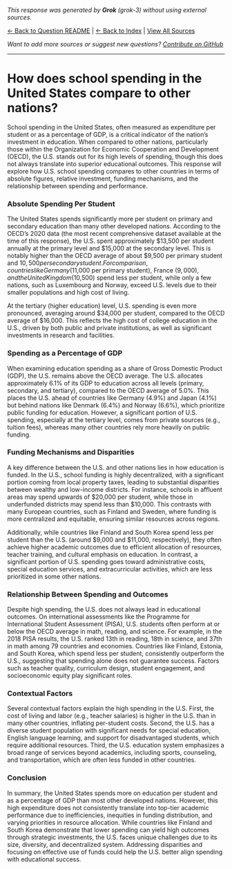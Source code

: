 <!-- 
Generated by: grok
Model: grok-3
Prompt type: default
Generated at: 2025-06-13T09:40:20.249202
-->

*This response was generated by **Grok** (grok-3) without using external sources.*

[← Back to Question README](README.md) | [← Back to Index](../README.md) | [View All Sources](../allsources.md)

*Want to add more sources or suggest new questions? [Contribute on GitHub](https://github.com/justinwest/SuggestedSources)*

---

# How does school spending in the United States compare to other nations?

School spending in the United States, often measured as expenditure per student or as a percentage of GDP, is a critical indicator of the nation’s investment in education. When compared to other nations, particularly those within the Organization for Economic Cooperation and Development (OECD), the U.S. stands out for its high levels of spending, though this does not always translate into superior educational outcomes. This response will explore how U.S. school spending compares to other countries in terms of absolute figures, relative investment, funding mechanisms, and the relationship between spending and performance.

### Absolute Spending Per Student
The United States spends significantly more per student on primary and secondary education than many other developed nations. According to the OECD’s 2020 data (the most recent comprehensive dataset available at the time of this response), the U.S. spent approximately $13,500 per student annually at the primary level and $15,000 at the secondary level. This is notably higher than the OECD average of about $9,500 per primary student and $10,500 per secondary student. For comparison, countries like Germany ($11,000 per primary student), France ($9,000), and the United Kingdom ($10,500) spend less per student, while only a few nations, such as Luxembourg and Norway, exceed U.S. levels due to their smaller populations and high cost of living.

At the tertiary (higher education) level, U.S. spending is even more pronounced, averaging around $34,000 per student, compared to the OECD average of $16,000. This reflects the high cost of college education in the U.S., driven by both public and private institutions, as well as significant investments in research and facilities.

### Spending as a Percentage of GDP
When examining education spending as a share of Gross Domestic Product (GDP), the U.S. remains above the OECD average. The U.S. allocates approximately 6.1% of its GDP to education across all levels (primary, secondary, and tertiary), compared to the OECD average of 5.0%. This places the U.S. ahead of countries like Germany (4.9%) and Japan (4.1%) but behind nations like Denmark (6.4%) and Norway (6.6%), which prioritize public funding for education. However, a significant portion of U.S. spending, especially at the tertiary level, comes from private sources (e.g., tuition fees), whereas many other countries rely more heavily on public funding.

### Funding Mechanisms and Disparities
A key difference between the U.S. and other nations lies in how education is funded. In the U.S., school funding is highly decentralized, with a significant portion coming from local property taxes, leading to substantial disparities between wealthy and low-income districts. For instance, schools in affluent areas may spend upwards of $20,000 per student, while those in underfunded districts may spend less than $10,000. This contrasts with many European countries, such as Finland and Sweden, where funding is more centralized and equitable, ensuring similar resources across regions.

Additionally, while countries like Finland and South Korea spend less per student than the U.S. (around $9,000 and $11,000, respectively), they often achieve higher academic outcomes due to efficient allocation of resources, teacher training, and cultural emphasis on education. In contrast, a significant portion of U.S. spending goes toward administrative costs, special education services, and extracurricular activities, which are less prioritized in some other nations.

### Relationship Between Spending and Outcomes
Despite high spending, the U.S. does not always lead in educational outcomes. On international assessments like the Programme for International Student Assessment (PISA), U.S. students often perform at or below the OECD average in math, reading, and science. For example, in the 2018 PISA results, the U.S. ranked 13th in reading, 18th in science, and 37th in math among 79 countries and economies. Countries like Finland, Estonia, and South Korea, which spend less per student, consistently outperform the U.S., suggesting that spending alone does not guarantee success. Factors such as teacher quality, curriculum design, student engagement, and socioeconomic equity play significant roles.

### Contextual Factors
Several contextual factors explain the high spending in the U.S. First, the cost of living and labor (e.g., teacher salaries) is higher in the U.S. than in many other countries, inflating per-student costs. Second, the U.S. has a diverse student population with significant needs for special education, English language learning, and support for disadvantaged students, which require additional resources. Third, the U.S. education system emphasizes a broad range of services beyond academics, including sports, counseling, and transportation, which are often less funded in other countries.

### Conclusion
In summary, the United States spends more on education per student and as a percentage of GDP than most other developed nations. However, this high expenditure does not consistently translate into top-tier academic performance due to inefficiencies, inequities in funding distribution, and varying priorities in resource allocation. While countries like Finland and South Korea demonstrate that lower spending can yield high outcomes through strategic investments, the U.S. faces unique challenges due to its size, diversity, and decentralized system. Addressing disparities and focusing on effective use of funds could help the U.S. better align spending with educational success.